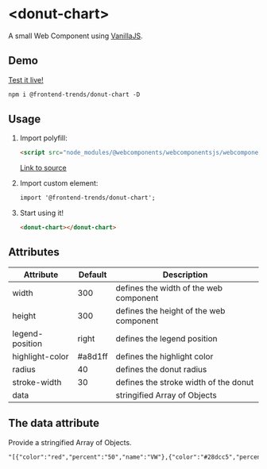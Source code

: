 # &lt;donut-chart&gt;

A small Web Component using [VanillaJS](http://vanilla-js.com/).

## Demo

[Test it live!](http://frontend-trends.github.io/donut-chart)

```html
npm i @frontend-trends/donut-chart -D
```

## Usage

1. Import polyfill:

    ```html
    <script src="node_modules/@webcomponents/webcomponentsjs/webcomponents-bundle.js"></script>
    ```
    [Link to source](https://github.com/webcomponents/polyfills/tree/master/packages/webcomponentsjs)

2. Import custom element:

    ```html
    import '@frontend-trends/donut-chart'; 
    ```

3. Start using it!

    ```html
    <donut-chart></donut-chart>
    ```

## Attributes
| Attribute   |      Default      |  Description |
|----------|-------------|------|
| width |  300 | defines the width of the web component |
| height | 300 | defines the height of the web component |
| legend-position | right | defines the legend position |
| highlight-color | #a8d1ff | defines the highlight color |
| radius | 40 | defines the donut radius |
| stroke-width | 30 | defines the stroke width of the donut |
| data |  | stringified Array of Objects |
    

## The data attribute

Provide a stringified Array of Objects.
```html
"[{"color":"red","percent":"50","name":"VW"},{"color":"#28dcc5","percent":"10","name":"Audi"}]"
```